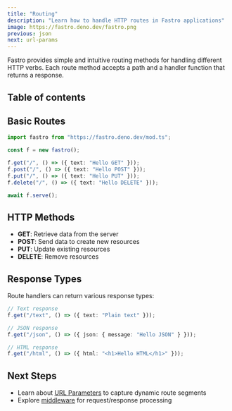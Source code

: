 ```yaml
---
title: "Routing"
description: "Learn how to handle HTTP routes in Fastro applications"
image: https://fastro.deno.dev/fastro.png
previous: json
next: url-params
---
```


Fastro provides simple and intuitive routing methods for handling different HTTP
verbs. Each route method accepts a path and a handler function that returns a
response.

## Table of contents

## Basic Routes

```ts
import fastro from "https://fastro.deno.dev/mod.ts";

const f = new fastro();

f.get("/", () => ({ text: "Hello GET" }));
f.post("/", () => ({ text: "Hello POST" }));
f.put("/", () => ({ text: "Hello PUT" }));
f.delete("/", () => ({ text: "Hello DELETE" }));

await f.serve();
```

## HTTP Methods

- **GET**: Retrieve data from the server
- **POST**: Send data to create new resources
- **PUT**: Update existing resources
- **DELETE**: Remove resources

## Response Types

Route handlers can return various response types:

```ts
// Text response
f.get("/text", () => ({ text: "Plain text" }));

// JSON response
f.get("/json", () => ({ json: { message: "Hello JSON" } }));

// HTML response
f.get("/html", () => ({ html: "<h1>Hello HTML</h1>" }));
```

## Next Steps

- Learn about [URL Parameters](url-params) to capture dynamic route segments
- Explore [middleware](middleware) for request/response processing
